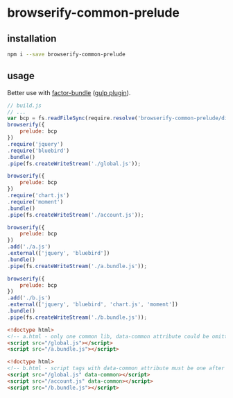# browserify-common-prelude

## installation

```bash
npm i --save browserify-common-prelude
```

## usage

Better use with [factor-bundle](https://github.com/substack/factor-bundle) ([gulp plugin](https://github.com/undoZen/gulp-factor-bundle)).

```javascript
// build.js
// ...
var bcp = fs.readFileSync(require.resolve('browserify-common-prelude/dist/bcp.min.js'), 'utf-8');
browserify({
    prelude: bcp
})
.require('jquery')
.require('bluebird')
.bundle()
.pipe(fs.createWriteStream('./global.js'));

browserify({
    prelude: bcp
})
.require('chart.js')
.require('moment')
.bundle()
.pipe(fs.createWriteStream('./account.js'));

browserify({
    prelude: bcp
})
.add('./a.js')
.external(['jquery', 'bluebird'])
.bundle()
.pipe(fs.createWriteStream('./a.bundle.js'));

browserify({
    prelude: bcp
})
.add('./b.js')
.external(['jquery', 'bluebird', 'chart.js', 'moment'])
.bundle()
.pipe(fs.createWriteStream('./b.bundle.js'));
```

```html
<!doctype html>
<!-- a.html - only one common lib, data-common attribute could be omitted -->
<script src="/global.js"></script>
<script src="/a.bundle.js"></script>
```

```html
<!doctype html>
<!-- b.html - script tags with data-common attribute must be one after another, no other tags in between -->
<script src="/global.js" data-common></script>
<script src="/account.js" data-common></script>
<script src="/b.bundle.js"></script>
```
